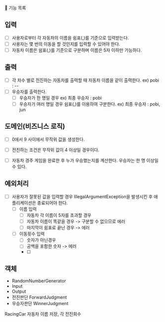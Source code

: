 🚀 기능 목록

## 입력
- [ ] 사용자로부터 각 자동차의 이름을 쉼표(,)를 기준으로 입력받는다. 
- [ ] 사용자는 몇 번의 이동을 할 것인지를 입력할 수 있어야 한다.
- [ ] 자동차 이름은 쉼표(,)를 기준으로 구분하며 이름은 5자 이하만 가능하다.

## 출력
- [ ] 각 차수 별로 전진하는 자동차를 출력할 때 자동차 이름을 같이 출력한다. ex) pobi : --
- [ ] 우승자를 출력한다. 
  - [ ] 우승자가 한 명일 경우 ex) 최종 우승자 : pobi
  - [ ] 우승자가 여러 명일 경우 쉼표(,)를 이용하여 구분한다. ex) 최종 우승자 : pobi, jun

## 도메인(비즈니스 로직) 
- [ ] 0에서 9 사이에서 무작위 값을 생성한다. 
- [ ] 전진하는 조건은 무작위 값이 4 이상일 경우이다.
- [ ] 자동차 경주 게임을 완료한 후 누가 우승했는지를 계산한다. 우승자는 한 명 이상일 수 있다.


## 예외처리
- [ ] 사용자가 잘못된 값을 입력할 경우 IllegalArgumentException을 발생시킨 후 애플리케이션은 종료되어야 한다.
  - [ ] 이름 입력
    - [ ] 자동차 각 이름이 5자를 초과할 경우
    - [ ] 자동차 이름이 똑같을 경우 -> 구분할 수 없으므로 에러
    - [ ] 마지막이 쉼표로 끝난 경우 -> 에러
  - [ ] 이동횟수 입력
    - [ ] 숫자가 아닌경우
    - [ ] 공백을 포함한 숫자 -> 에러
    - [ ] 
  
## 객체
- RandomNumberGenerator
- Input
- Output
- 전진판단 ForwardJudgment
- 우승자판단 WinnerJudgment

RacingCar 자동차 이름 저장, 각 전진회수
